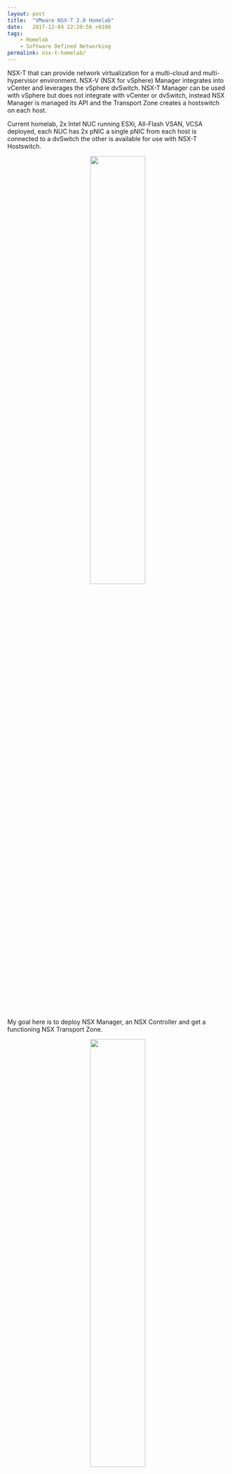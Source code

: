 ```yaml
---
layout: post
title:  "VMware NSX-T 2.0 Homelab"
date:   2017-12-04 22:20:56 +0100
tags:
    - Homelab
    - Software Defined Networking
permalink: nsx-t-homelab/
---
```

NSX-T that can provide network virtualization for a multi-cloud and multi-hypervisor environment. NSX-V (NSX for vSphere) Manager integrates into vCenter and leverages the vSphere dvSwitch. NSX-T Manager can be used with vSphere but does not integrate with vCenter or dvSwitch, instead NSX Manager is managed its API and the Transport Zone creates a  hostswitch on each host.

Current homelab, 2x Intel NUC running ESXi, All-Flash VSAN, VCSA deployed, each NUC has 2x pNIC a single pNIC from each host is connected to a dvSwitch the other is available for use with NSX-T Hostswitch.

<center><img src="/images/NSX-T-Homelab-Before.jpeg" width="50%"></center>

My goal here is to deploy NSX Manager, an NSX Controller and get a functioning NSX Transport Zone.

<center><img src="/images/NSX-T-Homelab-Target.jpeg" width="50%"></center>

## Step 1 - Deploy NSX-T Manager & Controller
The total resources required for this deployment are 32GB vRAM, 8x vCPU and 380GB vHDD.

I deployed a small NSX-T Manager it is a VM sized 8GB vRAM, 2x vCPU and 140GB of vHDD, an NSX-T Controller it is also a VM but sized 16GB vRAM, 4x vCPU and 120GB of vHDD. I connect both of these to an the same existing dvPortgroup on the existing dvSwitch as which vCenter and AD (DNS and NTP) are connected. I configure the appliances to use the IP of AD for DNS and NTP.

I deployed a small NSX-T Edge it is a VM sized 8GB vRAM, 2x vCPU and 120GB of vHDD. I connect both of these to an the same existing dvPortgroup on the existing dvSwitch as which vCenter and AD (DNS and NTP) are connected. I configure the appliances to use the IP of AD for DNS and NTP.



## Step 2 - Connect NSX-T Controller with NSX-T Manager
Open an SSH session to NSX Manager and run
```bash
get certificate api thumbprint
```

Open an SSH session to NSX Controller and run
```bash
join management-plane <NSX-Manager> username admin thumbprint <NSX-Managers-thumbprint>

set control-cluster security-model shared-secret

initialize control-cluster
```

<center><img src="/images/NSX-T-Homelab-Mgr-Ctrl-Thumb.jpeg" width="50%"></center>

## Step 3 - Configure vCenter Connection
Open a web browser to https://(nsx-mgr), navigate menu to select Compute Managers > and click Add

Enter details for vCenter

<center><img src="/images/NSX-T-Homelab-Compute-Manager.jpeg" width="50%"></center>

## Step 4 - Configure A NSX-T Fabric
Open a web browser to https://(nsx-mgr), navigate menu to select Fabric > Nodes > Hosts and click Add,  enter details for both hosts.

<center><img src="/images/NSX-T-Homelab-Add-Hosts.jpeg" width="50%"></center>

Navigate menu to Select Fabric > Transport Zones and click Add, give Transport Zone and Host Switch a name, ensure Overlay selected (Default)

<center><img src="/images/NSX-T-Homelab-Transport-Zone.jpeg" width="50%"></center>

Navigate menu to Select Fabric > Transport Nodes and click Add, give Transport Node and select first ESX host,  select Transport Zone created just before.  Switch to Host Switches tab and select transport zoine for Host Switch a name, select Uplink profile already created,  select Use IP Pool and create a new IP Pool large enough for all hosts (for me 2x)

<center><img src="/images/NSX-T-Homelab-Hostswitch-IP-Pool.jpeg" width="50%"></center>



## Step 5 - Deploy Logical Switches and link with a Logical Router
Once we have a functioning NSX Transport Zone we can begin deploying Network Virtualization objects. Here I deploy a pair of Logical Switches and join these with a Logical Router.

Navigate menu to Select Switching and click Add,  enter name and ensure the transport zone you created is populated. Repeat for 2nd switch.

<center><img src="/images/NSX-T-Homelab-Logical-Switches.jpeg" width="50%"></center>

Navigate menu to Select Routing and click Add,  select Tier-1 router,  enter name. 

This will create the Logical Router, once created select it from the list and in right pane select Configuration > Router Ports and click Add,  enter name,  select Logical Switch to connect to and specify a IP Address and mask. Repeat for 2nd switch.

<center><img src="/images/NSX-T-Homelab-Logical-Router-Port.jpeg" width="50%"></center>

If all has gone to plan we now see the two Logical Switches in vCenter.

<center><img src="/images/NSX-T-Homelab-vSphere-Networks.jpeg" width="50%"></center>

We can then build some test VMs and join VMs to these two networks.

<center><img src="/images/NSX-T-Homelab-VM-Logical-Switch.jpeg" width="50%"></center>

## Step 5 - Deploy Edge
Open a web browser to https://(nsx-mgr), navigate menu to select Fabric > Edges > and click Add Edge VM
* Specify name and FQDN of the appliance, select small form factor,  and click Next
* Specify passwords,  and click Next
* Select vCenter Compute Manager created in previous step,  and populate with appropriate information
* At configure ports,  specify Management IP/Gateway and Interface on same network as NSX Manager, Controller and vCenter. For datapath repeat network MOID 3*

The form requires supplying MOID for datastore and portgroup.  For finding MOID's browse to https://(vcenter)/mob then follow links ServiceContent = content -> rootFolder = datacenters -> childEntity = datacenter.